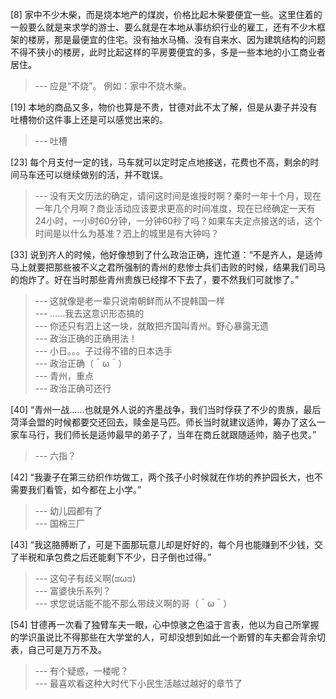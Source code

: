 
[8] 家中不少木柴，而是烧本地产的煤炭，价格比起木柴要便宜一些。这里住着的一般要么就是来求学的游士、要么就是在本地从事纺织行业的雇工，还有不少木框架的楼房，那是最便宜的住宅。没有抽水马桶、没有自来水、因为建筑结构的问题不得不狭小的楼房，此时比起这样的平房要便宜的多，多是一些本地的小工商业者居住。
>--- 应是“不烧”。
例如：家中不烧木柴。<br>

[19] 本地的商品又多，物价也算是不贵，甘德对此不太了解，但是从妻子并没有吐槽物价这件事上还是可以感觉出来的。
>--- 吐槽<br>

[23] 每个月支付一定的钱，马车就可以定时定点地接送，花费也不高，剩余的时间马车还可以继续做别的活，并不耽误。
>--- 没有天文历法的确定，请问这时间是谁授时啊？秦时一年十个月，现在一年几个月啊？商业活动应该要求更高的时间准度，现在已经确定一天有24小时，一小时60分钟，一分钟60秒了吗？如果车夫定点接送的话，这个时间是以什么为基准？泗上的城里是有大钟吗？<br>

[33] 说到齐人的时候，他好像想到了什么政治正确，连忙道：“不是齐人，是适帅马上就要把那些被不义之君所强制的青州的悲惨士兵们击败的时候，结果我们司马的炮炸了。好在当时那些青州贵族已经撑不下去了，要不然我们可就惨了。”
>--- 这就像是老一辈只说南朝鲜而从不提韩国一样<br>
>--- ……我去这意识形态搞的<br>
>--- 你还只有泗上这一块，就敢把齐国叫青州。野心暴露无遗<br>
>--- 政治正确的正确用法！<br>
>--- 小日。。。子过得不错的日本选手<br>
>--- 政治正确（＾ω＾）<br>
>--- 青州，重点<br>
>--- 政治正确可还行<br>

[40] “青州一战……也就是外人说的齐墨战争，我们当时俘获了不少的贵族，最后菏泽会盟的时候都要交还回去，赎金是马匹。师长当时就建议适帅，筹办了这么一家车马行，我们师长是适帅最早的弟子了，当年在商丘就跟随适帅，脑子也灵。”
>--- 六指？<br>

[42] “我妻子在第三纺织作坊做工，两个孩子小时候就在作坊的养护园长大，也不需要我们看管，如今都在上小学。”
>--- 幼儿园都有了<br>
>--- 国棉三厂<br>

[43] “我这胳膊断了，可是下面那玩意儿却是好好的，每个月也能赚到不少钱，交了半税和承包费之后还能剩下不少，日子倒也过得。”
>--- 这句子有歧义啊(ಡωಡ)<br>
>--- 富婆快乐系列？<br>
>--- 求您说话能不能不那么带歧义啊的哥（＾ω＾）<br>

[54] 甘德再一次看了独臂车夫一眼，心中惊骇之色溢于言表，他以为自己所掌握的学识虽说比不得那些在大学堂的人，可却没想到如此一个断臂的车夫都会背余切表，自己可是万万不及。
>--- 有个疑惑，一楼呢？<br>
>--- 最喜欢看这种大时代下小民生活越过越好的章节了<br>

